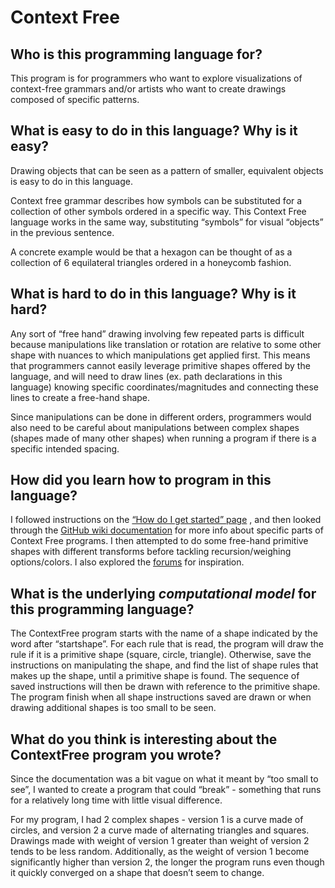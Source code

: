 # Context Free

##  Who is this programming language for?
This program is for programmers who want to explore visualizations of 
context-free grammars and/or artists who want to create drawings composed 
of specific patterns.

## What is easy to do in this language? Why is it easy?
Drawing objects that can be seen as a pattern of smaller, equivalent 
objects is easy to do in this language. 

Context free grammar describes how symbols can be substituted for a 
collection of other symbols ordered in a specific way. This Context Free language 
works in the same way, substituting “symbols” for visual “objects” in the previous
sentence. 

A concrete example would be that a hexagon can be thought of as a collection 
of 6 equilateral triangles ordered in a honeycomb fashion.

## What is hard to do in this language? Why is it hard?
Any sort of “free hand” drawing involving few repeated parts is difficult because 
manipulations like translation or rotation are relative to some other shape 
with nuances to which manipulations get applied first. This means that programmers 
cannot easily leverage primitive shapes offered by the language, and will need to 
draw lines (ex. path declarations in this language) knowing specific 
coordinates/magnitudes and connecting these lines to create a free-hand shape.

Since manipulations can be done in different orders, programmers would also need to be 
careful about manipulations between complex shapes (shapes made of many other shapes)
when running a program if there is a specific intended spacing.

## How did you learn how to program in this language?
I followed instructions on the 
[“How do I get started” page](https://github.com/MtnViewJohn/context-free/wiki/About#how-do-i-get-started)
, and then looked through the [GitHub wiki documentation](https://github.com/MtnViewJohn/context-free/wiki)
for more info about specific parts of Context Free programs. 
I then attempted to do some free-hand primitive shapes with different transforms 
before tackling recursion/weighing options/colors. I also explored the 
[forums](https://www.contextfreeart.org/phpbb/viewforum.php?f=2) for inspiration.

## What is the underlying _computational model_ for this programming language? 
The ContextFree program starts with the name of a shape indicated by the word after “startshape”. 
For each rule that is read, the program will draw the rule if it is a primitive shape 
(square, circle, triangle). Otherwise, save the instructions on manipulating the shape, 
and find the list of shape rules that makes up the shape, until a primitive shape is found. 
The sequence of saved instructions will then be drawn with reference to the primitive shape. 
The program finish when all shape instructions saved are drawn or when drawing 
additional shapes is too small to be seen.

## What do you think is interesting about the ContextFree program you wrote?
Since the documentation was a bit vague on what it meant by “too small to see”, I wanted to 
create a program that could “break” - something that runs for a relatively long time with 
little visual difference. 

For my program, I had 2 complex shapes - version 1 is a curve made of circles, and version 2 
a curve made of alternating triangles and squares. Drawings made with weight of version 1 
greater than weight of version 2 tends to be less random. Additionally, as the weight of 
version 1 become significantly higher than version 2, the longer the program runs even though it 
quickly converged on a shape that doesn’t seem to change.
